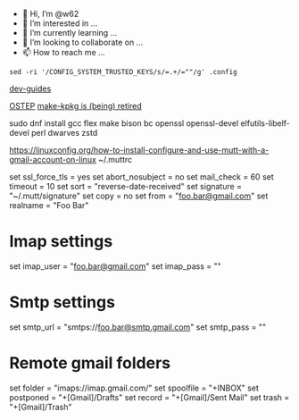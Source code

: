 - 👋 Hi, I’m @w62
- 👀 I’m interested in ...
- 🌱 I’m currently learning ...
- 💞️ I’m looking to collaborate on ...
- 📫 How to reach me ...

<!---
w62/w62 is a ✨ special ✨ repository because its `README.md` (this file) appears on your GitHub profile.
You can click the Preview link to take a look at your changes.
--->

`sed -ri '/CONFIG_SYSTEM_TRUSTED_KEYS/s/=.+/=""/g' .config `

[dev-guides](https://cs4118.github.io/dev-guides/)

[OSTEP](https://pages.cs.wisc.edu/~remzi/OSTEP/)
[make-kpkg is (being) retired](https://unix.stackexchange.com/questions/238469/difference-between-make-kpkg-and-make-deb-pkg)

sudo dnf install gcc flex make bison bc openssl openssl-devel elfutils-libelf-devel perl dwarves zstd

https://linuxconfig.org/how-to-install-configure-and-use-mutt-with-a-gmail-account-on-linux
~/.muttrc

set ssl_force_tls = yes
set abort_nosubject = no
set mail_check = 60
set timeout = 10
set sort = "reverse-date-received"
set signature = "~/.mutt/signature"
set copy = no
set from = "foo.bar@gmail.com"
set realname = "Foo Bar"

# Imap settings
set imap_user = "foo.bar@gmail.com"
set imap_pass = "<mutt-app-specific-password>"

# Smtp settings
set smtp_url = "smtps://foo.bar@smtp.gmail.com"
set smtp_pass = "<mutt-app-specific-password>"

# Remote gmail folders
set folder = "imaps://imap.gmail.com/"
set spoolfile = "+INBOX"
set postponed = "+[Gmail]/Drafts"
set record = "+[Gmail]/Sent Mail"
set trash = "+[Gmail]/Trash"
